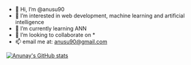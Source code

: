 - 👋 Hi, I’m @anusu90
- 👀 I’m interested in web development, machine learning and artificial intelligence
- 🌱 I’m currently learning ANN
- 💞️ I’m looking to collaborate on *
- 📫 email me at: anusu90@gmail.com

[![Anunay's GitHub stats](https://github-readme-stats.vercel.app/api?username=anusu90)](https://github.com/anuraghazra/github-readme-stats)

<!---
anusu90/anusu90 is a ✨ special ✨ repository because its `README.md` (this file) appears on your GitHub profile.
You can click the Preview link to take a look at your changes.
--->
